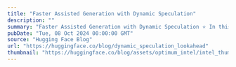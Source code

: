```yaml
---
title: "Faster Assisted Generation with Dynamic Speculation"
description: ""
summary: "Faster Assisted Generation with Dynamic Speculation ⭐ In this blog post, we’ll explore dynamic specu..."
pubDate: "Tue, 08 Oct 2024 00:00:00 GMT"
source: "Hugging Face Blog"
url: "https://huggingface.co/blog/dynamic_speculation_lookahead"
thumbnail: "https://huggingface.co/blog/assets/optimum_intel/intel_thumbnail.png"
---
```


